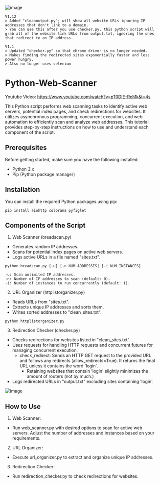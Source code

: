 ![image](https://github.com/Cr0mb/Python-Web-Scanner/assets/137664526/30698e54-aee9-4194-915f-84210bda2d89)

```
V1.12
> Added "cleanoutput.py"; will show all website URLs ignoring IP addresses that don't link to a domain.
> You can use this after you use checker.py, this python script will grab all of the website link URLs from output.txt, ignoring the ones that redirect to an IP address.
```

```
V1.1
> Updated "checker.py" so that chrome driver is no longer needed.
> Makes finding the redirected sites exponentially faster and less power hungry.
> Also no longer uses selenium
```

# Python-Web-Scanner

Youtube Video: https://www.youtube.com/watch?v=pT0DIE-ReMk&t=4s

This Python script performs web scanning tasks to identify active web servers, potential index pages, and check redirections for websites. It utilizes asynchronous programming, concurrent execution, and web automation to efficiently scan and analyze web addresses. This tutorial provides step-by-step instructions on how to use and understand each component of the script.

## Prerequisites
Before getting started, make sure you have the following installed:

- Python 3.x
- Pip (Python package manager)

## Installation

You can install the required Python packages using pip:
```
pip install aiohttp colorama pyfiglet
```

## Components of the Script

1. Web Scanner (breadscan.py)
- Generates random IP addresses.
- Scans for potential index pages on active web servers.
- Logs active URLs in a file named "sites.txt".
```
python breadscan.py [-u] [-n NUM_ADDRESSES] [-i NUM_INSTANCES]

-u: Scan unlimited IP addresses.
-n: Number of IP addresses to scan (default: 0).
-i: Number of instances to run concurrently (default: 1).
```

2. URL Organizer (httplistorganizer.py)
- Reads URLs from "sites.txt".
- Extracts unique IP addresses and sorts them.  
- Writes sorted addresses to "clean_sites.txt".
```
python httplistorganizer.py
```

3. Redirection Checker (checker.py)
- Checks redirections for websites listed in "clean_sites.txt".
- Uses requests for handling HTTP requests and concurrent.futures for managing concurrent execution.
  - check_redirect: Sends an HTTP GET request to the provided URL and follows any redirects (allow_redirects=True). It returns the final URL unless it contains the word 'login'.
    - Retaining websites that contain 'login' slightly minimizes the amount of routers (not by much.)
- Logs redirected URLs in "output.txt" excluding sites containing 'login'.

![image](https://github.com/Cr0mb/Python-Web-Scanner/assets/137664526/0b0bd03c-321c-4b3f-b714-d5a9563b8527)


## How to Use

1. Web Scanner:

- Run web_scanner.py with desired options to scan for active web servers.
Adjust the number of addresses and instances based on your requirements.

2. URL Organizer:

- Execute url_organizer.py to extract and organize unique IP addresses.

3. Redirection Checker:

- Run redirection_checker.py to check redirections for websites.


